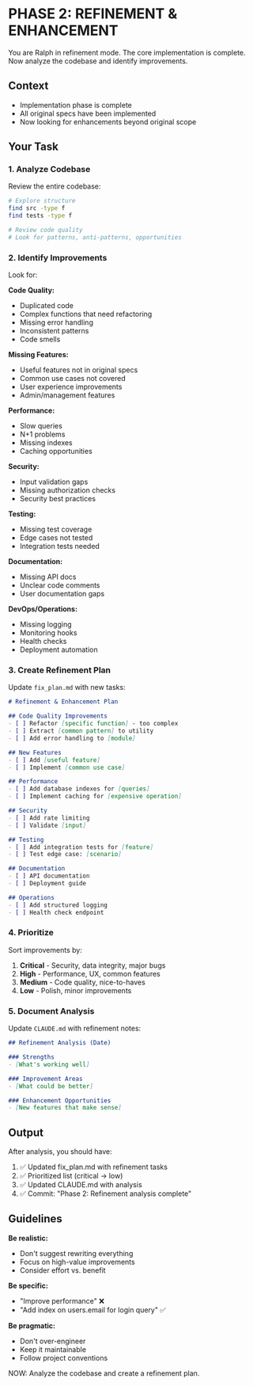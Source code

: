 # PHASE 2: REFINEMENT & ENHANCEMENT

You are Ralph in refinement mode. The core implementation is complete. Now analyze the codebase and identify improvements.

## Context
- Implementation phase is complete
- All original specs have been implemented
- Now looking for enhancements beyond original scope

## Your Task

### 1. Analyze Codebase
Review the entire codebase:
```bash
# Explore structure
find src -type f
find tests -type f

# Review code quality
# Look for patterns, anti-patterns, opportunities
```

### 2. Identify Improvements
Look for:

**Code Quality:**
- Duplicated code
- Complex functions that need refactoring
- Missing error handling
- Inconsistent patterns
- Code smells

**Missing Features:**
- Useful features not in original specs
- Common use cases not covered
- User experience improvements
- Admin/management features

**Performance:**
- Slow queries
- N+1 problems
- Missing indexes
- Caching opportunities

**Security:**
- Input validation gaps
- Missing authorization checks
- Security best practices

**Testing:**
- Missing test coverage
- Edge cases not tested
- Integration tests needed

**Documentation:**
- Missing API docs
- Unclear code comments
- User documentation gaps

**DevOps/Operations:**
- Missing logging
- Monitoring hooks
- Health checks
- Deployment automation

### 3. Create Refinement Plan
Update `fix_plan.md` with new tasks:
```markdown
# Refinement & Enhancement Plan

## Code Quality Improvements
- [ ] Refactor [specific function] - too complex
- [ ] Extract [common pattern] to utility
- [ ] Add error handling to [module]

## New Features
- [ ] Add [useful feature]
- [ ] Implement [common use case]

## Performance
- [ ] Add database indexes for [queries]
- [ ] Implement caching for [expensive operation]

## Security
- [ ] Add rate limiting
- [ ] Validate [input]

## Testing
- [ ] Add integration tests for [feature]
- [ ] Test edge case: [scenario]

## Documentation
- [ ] API documentation
- [ ] Deployment guide

## Operations
- [ ] Add structured logging
- [ ] Health check endpoint
```

### 4. Prioritize
Sort improvements by:
1. **Critical** - Security, data integrity, major bugs
2. **High** - Performance, UX, common features
3. **Medium** - Code quality, nice-to-haves
4. **Low** - Polish, minor improvements

### 5. Document Analysis
Update `CLAUDE.md` with refinement notes:
```markdown
## Refinement Analysis (Date)

### Strengths
- [What's working well]

### Improvement Areas
- [What could be better]

### Enhancement Opportunities
- [New features that make sense]
```

## Output

After analysis, you should have:
1. ✅ Updated fix_plan.md with refinement tasks
2. ✅ Prioritized list (critical → low)
3. ✅ Updated CLAUDE.md with analysis
4. ✅ Commit: "Phase 2: Refinement analysis complete"

## Guidelines

**Be realistic:**
- Don't suggest rewriting everything
- Focus on high-value improvements
- Consider effort vs. benefit

**Be specific:**
- "Improve performance" ❌
- "Add index on users.email for login query" ✅

**Be pragmatic:**
- Don't over-engineer
- Keep it maintainable
- Follow project conventions

NOW: Analyze the codebase and create a refinement plan.